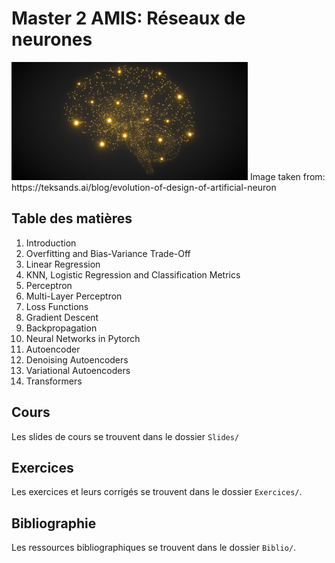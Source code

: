 # Master 2 AMIS: Réseaux de neurones

<img src="https://github.com/JeremCab/CourseNeuralNetworks/blob/main/image.png" width="75%"/>
Image taken from: https://teksands.ai/blog/evolution-of-design-of-artificial-neuron

## Table des matières

1. Introduction
2. Overfitting and Bias-Variance Trade-Off
3. Linear Regression
4. KNN, Logistic Regression and Classification Metrics
5. Perceptron
6. Multi-Layer Perceptron
7. Loss Functions
8. Gradient Descent
9. Backpropagation
10. Neural Networks in Pytorch
11. Autoencoder
12. Denoising Autoencoders
13. Variational Autoencoders
14. Transformers

## Cours

Les slides de cours se trouvent dans le dossier `Slides/`

## Exercices

Les exercices et leurs corrigés se trouvent dans le dossier `Exercices/`.

## Bibliographie

Les ressources bibliographiques se trouvent dans le dossier `Biblio/`.
